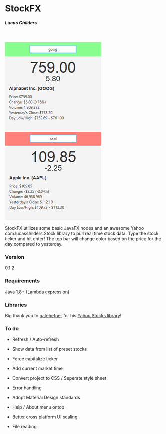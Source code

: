 # StockFX
##### Lucas Childers
&nbsp;

![scr1](https://raw.githubusercontent.com/LucasChilders/StockFX/master/assets/screen1.PNG "Screen Shot 1")
![scr2](https://raw.githubusercontent.com/LucasChilders/StockFX/master/assets/screen2.PNG "Screen Shot 2")

StockFX utilizes some basic JavaFX nodes and an awesome Yahoo com.lucaschilders.Stock library to pull real time stock data. Type the stock ticker and hit enter! The top bar will change color based on the price for the day compared to yesterday.

### Version
0.1.2

### Requirements
Java 1.8+ (Lambda expression)

### Libraries
Big thank you to [natehefner] for his [Yahoo Stocks library]!

### To do
* Refresh / Auto-refresh
* Show data from list of preset stocks
* Force capitalize ticker
* Add current market time
* Convert project to CSS / Seperate style sheet
* Error handling
* Adopt Material Design standards
* Help / About menu ontop
* Better cross platform UI scaling
* File reading


   [natehefner]: <https://github.com/natehefner/>
   [Yahoo Stocks library]: <https://github.com/natehefner/yahoostocks-java>
